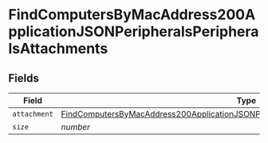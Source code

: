 # FindComputersByMacAddress200ApplicationJSONPeripheralsPeripheralsAttachments


## Fields

| Field                                                                                                                                                                                                       | Type                                                                                                                                                                                                        | Required                                                                                                                                                                                                    | Description                                                                                                                                                                                                 | Example                                                                                                                                                                                                     |
| ----------------------------------------------------------------------------------------------------------------------------------------------------------------------------------------------------------- | ----------------------------------------------------------------------------------------------------------------------------------------------------------------------------------------------------------- | ----------------------------------------------------------------------------------------------------------------------------------------------------------------------------------------------------------- | ----------------------------------------------------------------------------------------------------------------------------------------------------------------------------------------------------------- | ----------------------------------------------------------------------------------------------------------------------------------------------------------------------------------------------------------- |
| `attachment`                                                                                                                                                                                                | [FindComputersByMacAddress200ApplicationJSONPeripheralsPeripheralsAttachmentsAttachment](../../models/operations/findcomputersbymacaddress200applicationjsonperipheralsperipheralsattachmentsattachment.md) | :heavy_minus_sign:                                                                                                                                                                                          | N/A                                                                                                                                                                                                         |                                                                                                                                                                                                             |
| `size`                                                                                                                                                                                                      | *number*                                                                                                                                                                                                    | :heavy_minus_sign:                                                                                                                                                                                          | N/A                                                                                                                                                                                                         | 1                                                                                                                                                                                                           |